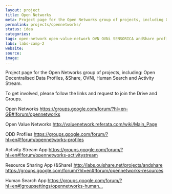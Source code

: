 ```yaml
---
layout: project
title: Open Networks
meta: Project page for the Open Networks group of projects, including Open Decentralised Data Profiles, andShare, OVNi, Human Search and Activity Stream. 
permalink: projects/opennetworks/
status: idea
categories: 
tags: open-network open-value-network OVN OVNi SENSORICA andShare profile
labs: labs-camp-2
website: 
source: 
image:
---
```


Project page for the Open Networks group of projects, including: Open Decentralised Data Profiles, &Share, OVNi, Human Search and Activity Stream.

<p>To get involved, please follow the links and request to join the Drive and Groups.</p>

<p>Open Networks
<a href="https://groups.google.com/forum/?hl=en-GB#!forum/opennetworks">https://groups.google.com/forum/?hl=en-GB#!forum/opennetworks</a></p>

<p>Open Value Networks
<a href="http://valuenetwork.referata.com/wiki/Main_Page">http://valuenetwork.referata.com/wiki/Main_Page</a></p>

<p>ODD Profiles
<a href="https://groups.google.com/forum/?hl=en#!forum/opennetworks-profiles">https://groups.google.com/forum/?hl=en#!forum/opennetworks-profiles</a></p>

<p>Activity Stream App
<a href="https://groups.google.com/forum/?hl=en#!forum/opennetworks-activitystream">https://groups.google.com/forum/?hl=en#!forum/opennetworks-activitystream</a></p>

<p>Resource Sharing App (&amp;Share)
<a href="http://labs.ouishare.net/projects/andshare">http://labs.ouishare.net/projects/andshare</a>
<a href="https://groups.google.com/forum/?hl=en#!forum/opennetworks-resources">https://groups.google.com/forum/?hl=en#!forum/opennetworks-resources</a></p>

<p>Human Search App
<a href="https://groups.google.com/forum/?hl=en#!groupsettings/opennetworks-humansearch">https://groups.google.com/forum/?hl=en#!groupsettings/opennetworks-human...</a></p>



